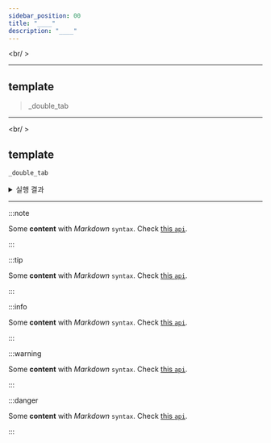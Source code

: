 ```yaml
---
sidebar_position: 00
title: "____"
description: "____"
---
```


<br/ >

---

## template

> \_double_tab

---

<br/ >

## template

```c
_double_tab
```

<details>
<summary>실행 결과</summary>
```bash
_double_tab
```
</details>

---

:::note

Some **content** with _Markdown_ `syntax`. Check [this `api`](#).

:::

:::tip

Some **content** with _Markdown_ `syntax`. Check [this `api`](#).

:::

:::info

Some **content** with _Markdown_ `syntax`. Check [this `api`](#).

:::

:::warning

Some **content** with _Markdown_ `syntax`. Check [this `api`](#).

:::

:::danger

Some **content** with _Markdown_ `syntax`. Check [this `api`](#).

:::
